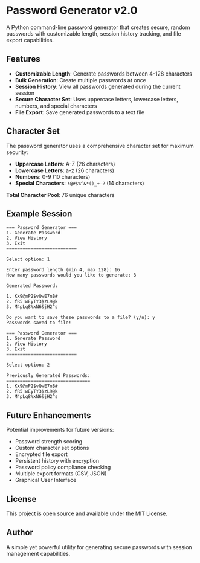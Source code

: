 # Password Generator v2.0

A Python command-line password generator that creates secure, random passwords with customizable length, session history tracking, and file export capabilities.

## Features

- **Customizable Length**: Generate passwords between 4-128 characters
- **Bulk Generation**: Create multiple passwords at once
- **Session History**: View all passwords generated during the current session
- **Secure Character Set**: Uses uppercase letters, lowercase letters, numbers, and special characters
- **File Export**: Save generated passwords to a text file

## Character Set

The password generator uses a comprehensive character set for maximum security:
- **Uppercase Letters**: A-Z (26 characters)
- **Lowercase Letters**: a-z (26 characters)  
- **Numbers**: 0-9 (10 characters)
- **Special Characters**: `!@#$%^&*()_+-?` (14 characters)

**Total Character Pool**: 76 unique characters

## Example Session

```
=== Password Generator ===
1. Generate Password
2. View History
3. Exit
==========================

Select option: 1

Enter password length (min 4, max 128): 16
How many passwords would you like to generate: 3

Generated Password:

1. Kx9@mP2$vQwE7nB#
2. fR5!wEyTY3$zL9@k
3. M4pLq8%xN6&jH2^s

Do you want to save these passwords to a file? (y/n): y
Passwords saved to file!

=== Password Generator ===
1. Generate Password
2. View History
3. Exit
==========================

Select option: 2

Previously Generated Passwords:
===============================
1. Kx9@mP2$vQwE7nB#
2. fR5!wEyTY3$zL9@k
3. M4pLq8%xN6&jH2^s
```

## Future Enhancements

Potential improvements for future versions:
- Password strength scoring
- Custom character set options
- Encrypted file export
- Persistent history with encryption
- Password policy compliance checking
- Multiple export formats (CSV, JSON)
- Graphical User Interface

## License

This project is open source and available under the MIT License.

## Author

A simple yet powerful utility for generating secure passwords with session management capabilities.